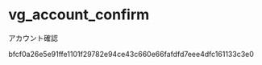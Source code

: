 vg_account_confirm
==================

アカウント確認

bfcf0a26e5e91ffe1101f29782e94ce43c660e66fafdfd7eee4dfc161133c3e0
